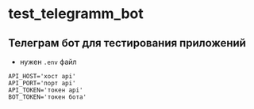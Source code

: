 # test_telegramm_bot
## Телеграм бот для тестирования приложений

 - нужен `.env` файл
```
API_HOST='хост api'
API_PORT='порт api'
API_TOKEN='токен api'
BOT_TOKEN='токен бота'
```